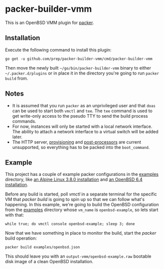 packer-builder-vmm
==================
This is an OpenBSD VMM plugin for [packer](https://www.packer.io/).

## Installation
Execute the following command to install this plugin:

```
go get -u github.com/prep/packer-builder-vmm/cmd/packer-builder-vmm
```

Then move the newly built `~/go/bin/packer-builder-vmm` binary to either `~/.packer.d/plugins` or in place it in the directory you're going to run `packer build` from.

## Notes
* It is assumed that you run `packer` as an unprivileged user and that `doas` can be used to start both `vmctl` and `tee`. The `tee` command is used to get write-only access to the pseudo TTY to send the build process commands.
* For now, instances will only be started with a local network interface. The ability to attach a network interface to a virtual switch will be added later.
* The HTTP server, [provisioning](https://www.packer.io/docs/provisioners/index.html) and [post-processors](https://www.packer.io/docs/post-processors/index.html) are current unsupported, so everything has to be packed into the `boot_command`.

## Example
This project has a couple of example packer configurations in the [examples](examples) directory, like [an Alpine Linux 3.8.0 installation](examples/alpine.json) and [an OpenBSD 6.4 installation](examples/openbsd.json).

Before any build is started, poll _vmctl_ in a separate terminal for the specific VM that _packer build_ is going to spin up so that we can follow what's happening. In this example, we're going to build the OpenBSD configuration from the [examples](examples) directory whose `vm_name` is `openbsd-example`, so lets start with that:

```
while true; do vmctl console openbsd-example; sleep 3; done
```

Now that we have something in place to monitor the build, start the _packer_ build operation:

```
packer build examples/openbsd.json
```

This should leave you with an `output-vmm/openbsd-example.raw` bootable disk image of a clean OpenBSD installation.
